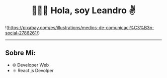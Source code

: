 <div align="center">
<h1 align="center">🙋🏻‍♂️ Hola, soy Leandro ✌️</h1>
</div>

!(https://pixabay.com/es/illustrations/medios-de-comunicaci%C3%B3n-social-2786261/)

***

## Sobre Mí: ##

* 🌐 Developer Web
* ⚛️ React js Devolper
